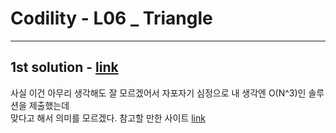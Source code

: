 # Codility - L06 _ Triangle
---
## 1st solution - [link](https://app.codility.com/demo/results/trainingSC3JZA-234/)

사실 이건 아무리 생각해도 잘 모르겠어서 자포자기 심정으로 내 생각엔 O(N^3)인 솔루션을 제출했는데
<br>
맞다고 해서 의미를 모르겠다. 참고할 만한 사이트 [link](https://codesays.com/2014/solution-to-triangle-by-codility/)

